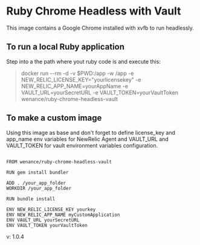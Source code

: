 # Ruby Chrome Headless with Vault

This image contains a Google Chrome installed with xvfb to run headlessly.

## To run a local Ruby application 

Step into a the path where yout ruby code is and execute this:

> docker run --rm -d -v $PWD:/app -w /app -e NEW_RELIC_LICENSE_KEY="yourlicensekey" -e NEW_RELIC_APP_NAME=yourAppName -e VAULT_URL=yourSecretURL -e VAULT_TOKEN=yourVaultToken wenance/ruby-chrome-headless-vault

## To make a custom image 

Using this image as base and don't forget to define license_key and app_name env variables for NewRelic Agent and VAULT_URL and VAULT_TOKEN for vault environment variables configuration.

```docker

FROM wenance/ruby-chrome-headless-vault

RUN gem install bundler

ADD . /your_app_folder
WORKDIR /your_app_folder

RUN bundle install

ENV NEW_RELIC_LICENSE_KEY yourkey
ENV NEW_RELIC_APP_NAME myCustomApplication
ENV VAULT_URL yourSecretURL
ENV VAULT_TOKEN yourVaultToken
```
v: 1.0.4